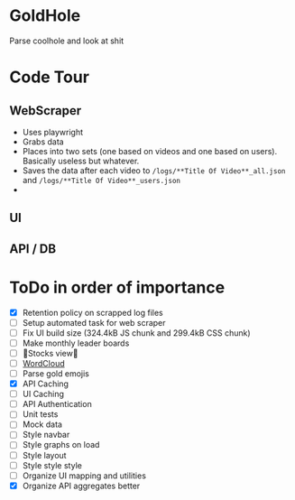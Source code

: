 # GoldHole

Parse coolhole and look at shit

# Code Tour

## WebScraper

- Uses playwright
- Grabs data
- Places into two sets (one based on videos and one based on users). Basically useless but whatever.
- Saves the data after each video to `/logs/**Title Of Video**_all.json` and `/logs/**Title Of Video**_users.json`
-

## UI

## API / DB

# ToDo in order of importance

- [x] Retention policy on scrapped log files
- [ ] Setup automated task for web scraper
- [ ] Fix UI build size (324.4kB JS chunk and 299.4kB CSS chunk)
- [ ] Make monthly leader boards
- [ ] 💸Stocks view💸
- [ ] [WordCloud](https://github.com/sgratzl/chartjs-chart-wordcloud)
- [ ] Parse gold emojis
- [x] API Caching
- [ ] UI Caching
- [ ] API Authentication
- [ ] Unit tests
- [ ] Mock data
- [ ] Style navbar
- [ ] Style graphs on load
- [ ] Style layout
- [ ] Style style style
- [ ] Organize UI mapping and utilities
- [x] Organize API aggregates better

